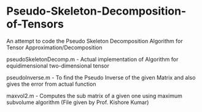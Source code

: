 # Pseudo-Skeleton-Decomposition-of-Tensors

An attempt to code the Pseudo Skeleton Decomposition Algorithm for Tensor Approximation/Decomposition

pseudoSkeletonDecomp.m - Actual implementation of Algorithm for equidimensional two-dimensional tensor

pseudoInverse.m - To find the Pseudo Inverse of the given Matrix and also gives the error from actual function 

maxvol2.m - Computes the sub matrix of a given one using maximum subvolume algorithm (File given by Prof. Kishore Kumar)
